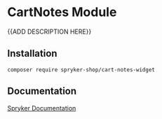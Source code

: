 # CartNotes Module

{{ADD DESCRIPTION HERE}}

## Installation

```
composer require spryker-shop/cart-notes-widget
```

## Documentation

[Spryker Documentation](https://academy.spryker.com)
